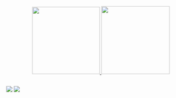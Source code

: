 <div align="center">
  <a href="https://github.com/jmloureiro02">
  <img height="180em" src="https://github-readme-stats.vercel.app/api?username=jmloureiro02&show_icons=true&theme=github_dark&include_all_commits=true&count_private=true"/>
  <img height="182em" src="https://github-readme-stats.vercel.app/api/top-langs/?username=jmloureiro02&layout=compact&langs_count=7&theme=github_dark"/>
</div>
</div>
  
  ##
 
<div>  
   <a href = "mailto:joao.miguel.loureiro@tecnico.ulisboa.pt"><img src="https://img.shields.io/badge/-Gmail-%23333?style=for-the-badge&logo=gmail&logoColor=white" target="_blank"></a>
  <a href="https://www.linkedin.com/in/joao-miguel-loureiro/" target="_blank"><img src="https://img.shields.io/badge/-LinkedIn-%230077B5?style=for-the-badge&logo=linkedin&logoColor=white" target="_blank"></a> 
 
</div>
